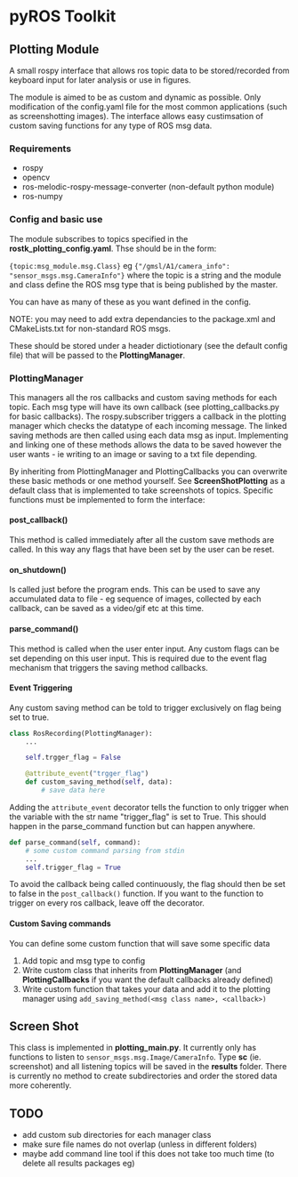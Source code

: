 # pyROS Toolkit

## Plotting Module

A small rospy interface that allows ros topic data to be stored/recorded from keyboard input for later analysis or use in figures.

The module is aimed to be as custom and dynamic as possible. Only  modification of the config.yaml file for the most common applications (such as screenshotting images). The interface allows easy custimsation of custom saving functions for any type of ROS msg data.

### Requirements
- rospy
- opencv
- ros-melodic-rospy-message-converter (non-default python module)
- ros-numpy

### Config and basic use
The module subscribes to topics specified in the __rostk_plotting_config.yaml__. Thse should be in the form:

```{topic:msg_module.msg.Class}``` 
eg ```{"/gmsl/A1/camera_info": "sensor_msgs.msg.CameraInfo"}```
where the topic is a string and the module and class define the ROS msg type that is being published by the master.

You can have as many of these as you want defined in the config.

NOTE: you may need to add extra dependancies to the package.xml and CMakeLists.txt for non-standard ROS msgs.

These should be stored under a header dictiotionary (see the default config file) that will be passed to the __PlottingManager__.

### PlottingManager ###

This managers all the ros callbacks and custom saving methods for each topic. Each msg type will have its own callback (see plotting_callbacks.py for basic callbacks). The rospy.subscriber triggers a callback in the plotting manager which checks the datatype of each incoming message. The linked saving methods are then called using each data msg as input. Implementing and linking one of these methods allows the data to be saved however the user wants - ie writing to an image or saving to a txt file depending.

By inheriting from PlottingManager and PlottingCallbacks you can overwrite these basic methods or one method yourself. See __ScreenShotPlotting__ as a default class that is implemented to take screenshots of topics. Specific functions must be implemented to form the interface:

#### post_callback()
This method is called immediately after all the custom save methods are called. In this way any flags that have been set by the user can be reset.

#### on_shutdown()
Is called just before the program ends. This can be used to save any accumulated data to file - eg sequence of images, collected by each callback, can be saved as a video/gif etc at this time.

#### parse_command()
This method is called when the user enter input. Any custom flags can be set depending on this user input. This is required due to the event flag mechanism that triggers the saving method callbacks.

#### Event Triggering
Any custom saving method can be told to trigger exclusively on flag being set to true. 

```python
class RosRecording(PlottingManager):
    ...

    self.trgger_flag = False

    @attribute_event("trgger_flag")
    def custom_saving_method(self, data):
        # save data here

```

Adding the ```attribute_event``` decorator tells the function to only trigger when the variable with the str name "trigger_flag" is set to True. This should happen in the parse_command function but can happen anywhere. 
```python
def parse_command(self, command):
    # some custom command parsing from stdin
    ...
    self.trigger_flag = True

```


To avoid the callback being called continuously, the flag should then be set to false in the ```post_callback()``` function. If you want to the function to trigger on every ros callback, leave off the decorator. 

#### Custom Saving commands
You can define some custom function that will save some specific data

1. Add topic and msg type to config
2. Write custom class that inherits from __PlottingManager__ (and __PlottingCallbacks__ if you want the default callbacks already defined)
3. Write custom function that takes your data and add it to the plotting manager using `add_saving_method(<msg class name>, <callback>)`


## Screen Shot 
This class is implemented in __plotting_main.py__. It currently only has functions to listen to ```sensor_msgs.msg.Image/CameraInfo```. 
Type __sc__ (ie. screenshot) and all listening topics will be saved in the __results__ folder. There is currently no method to create subdirectories and order the stored data more coherently. 

## TODO
- add custom sub directories for each manager class
- make sure file names do not overlap (unless in different folders)
- maybe add command line tool if this does not take too much time (to delete all results packages eg)
